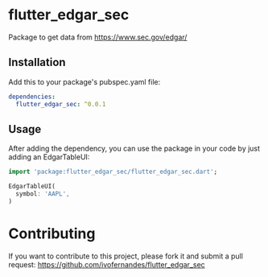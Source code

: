 # flutter_edgar_sec
Package to get data from https://www.sec.gov/edgar/


## Installation

Add this to your package's pubspec.yaml file:

```yaml
dependencies:
  flutter_edgar_sec: ^0.0.1
```

## Usage

After adding the dependency, you can use the package in your code by just adding an EdgarTableUI:

```dart
import 'package:flutter_edgar_sec/flutter_edgar_sec.dart';

EdgarTableUI(
  symbol: 'AAPL',
)

```

# Contributing
If you want to contribute to this project, please fork it and submit a pull request:
https://github.com/ivofernandes/flutter_edgar_sec